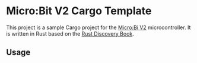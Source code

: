# Micro:Bit V2 Cargo Template
This project is a sample Cargo project for the [Micro:Bi V2](https://microbit.org/) microcontroller. It is written in Rust based on the [Rust Discovery Book](https://github.com/rust-embedded/discovery/). 

## Usage


